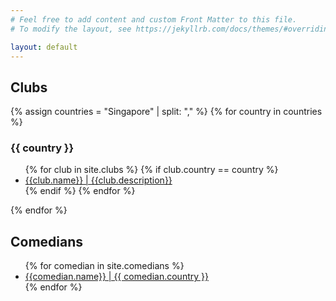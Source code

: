 ```yaml
---
# Feel free to add content and custom Front Matter to this file.
# To modify the layout, see https://jekyllrb.com/docs/themes/#overriding-theme-defaults

layout: default
---
```

## Clubs

{% assign countries = "Singapore" | split: "," %}
{% for country in countries %}
  <h3>{{ country }}</h3>
  <ul>
  {% for club in site.clubs %}
    {% if club.country == country %}
      <li><a href="{{ club.website }}" title="{{club.name}}">{{club.name}} | {{club.description}}</a></li>
    {% endif %}
  {% endfor %}
  </ul>
{% endfor %}

## Comedians

<ul>
{% for comedian in site.comedians %}
	<li><a href="{{ comedian.website }}" title="{{comedian.name}}">{{comedian.name}} | {{ comedian.country }}</a></li>
{% endfor %}
</ul>